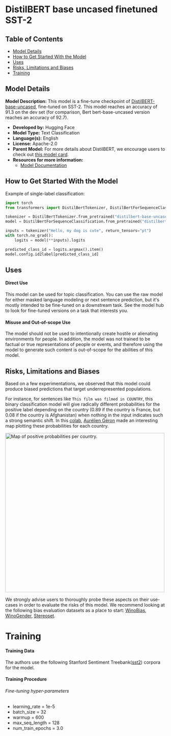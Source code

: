 # DistilBERT base uncased finetuned SST-2

## Table of Contents
- [Model Details](#model-details)
- [How to Get Started With the Model](#how-to-get-started-with-the-model)
- [Uses](#uses)
- [Risks, Limitations and Biases](#risks-limitations-and-biases)
- [Training](#training)

## Model Details
**Model Description:** This model is a fine-tune checkpoint of [DistilBERT-base-uncased](https://huggingface.co/distilbert-base-uncased), fine-tuned on SST-2.
This model reaches an accuracy of 91.3 on the dev set (for comparison, Bert bert-base-uncased version reaches an accuracy of 92.7).
- **Developed by:** Hugging Face
- **Model Type:** Text Classification
- **Language(s):** English
- **License:** Apache-2.0
- **Parent Model:** For more details about DistilBERT, we encourage users to check out [this model card](https://huggingface.co/distilbert-base-uncased).
- **Resources for more information:**
    - [Model Documentation](https://huggingface.co/docs/transformers/main/en/model_doc/distilbert#transformers.DistilBertForSequenceClassification)

## How to Get Started With the Model

Example of single-label classification:
​​
```python
import torch
from transformers import DistilBertTokenizer, DistilBertForSequenceClassification

tokenizer = DistilBertTokenizer.from_pretrained("distilbert-base-uncased")
model = DistilBertForSequenceClassification.from_pretrained("distilbert-base-uncased")

inputs = tokenizer("Hello, my dog is cute", return_tensors="pt")
with torch.no_grad():
    logits = model(**inputs).logits

predicted_class_id = logits.argmax().item()
model.config.id2label[predicted_class_id]

```

## Uses

#### Direct Use

This model can be used for  topic classification. You can use the raw model for either masked language modeling or next sentence prediction, but it's mostly intended to be fine-tuned on a downstream task. See the model hub to look for fine-tuned versions on a task that interests you.

#### Misuse and Out-of-scope Use
The model should not be used to intentionally create hostile or alienating environments for people. In addition, the model was not trained to be factual or true representations of people or events, and therefore using the model to generate such content is out-of-scope for the abilities of this model.


## Risks, Limitations and Biases

Based on a few experimentations, we observed that this model could produce biased predictions that target underrepresented populations.

For instance, for sentences like `This film was filmed in COUNTRY`, this binary classification model will give radically different probabilities for the positive label depending on the country (0.89 if the country is France, but 0.08 if the country is Afghanistan) when nothing in the input indicates such a strong semantic shift. In this [colab](https://colab.research.google.com/gist/ageron/fb2f64fb145b4bc7c49efc97e5f114d3/biasmap.ipynb), [Aurélien Géron](https://twitter.com/aureliengeron) made an interesting map plotting these probabilities for each country.

<img src="https://huggingface.co/distilbert-base-uncased-finetuned-sst-2-english/resolve/main/map.jpeg" alt="Map of positive probabilities per country." width="500"/>

We strongly advise users to thoroughly probe these aspects on their use-cases in order to evaluate the risks of this model. We recommend looking at the following bias evaluation datasets as a place to start: [WinoBias](https://huggingface.co/datasets/wino_bias), [WinoGender](https://huggingface.co/datasets/super_glue), [Stereoset](https://huggingface.co/datasets/stereoset).



# Training


#### Training Data


The authors use the following Stanford Sentiment Treebank([sst2](https://huggingface.co/datasets/sst2)) corpora for the model.

#### Training Procedure

###### Fine-tuning hyper-parameters


- learning_rate = 1e-5
- batch_size = 32
- warmup = 600
- max_seq_length = 128
- num_train_epochs = 3.0
